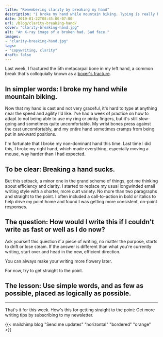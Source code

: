 ```yaml
---
title: "Remembering clarity by breaking my hand"
description: "I broke my hand while mountain biking. Typing is really hard. That helped remind me of how important clarity and simplicity are in writing."
date: 2019-01-22T08:45:00-07:00
url: /blog/clarity-breaking-hand/
cover: "clarity-breaking-hand.jpg"
alt: "An X-ray image of a broken had. Sad face."
images:
- "clarity-breaking-hand.jpg"
tags:
- "copywriting, clarity"
draft: false
---
```


Last week, I fractured the 5th metacarpal bone in my left hand, a common break that's colloquially known as a [boxer's fracture](https://en.wikipedia.org/wiki/Boxer's_fracture).

<h2 class="text-green">In simpler words: I broke my hand while mountain biking.</h2>

Now that my hand is cast and not very graceful, it's hard to type at anything near the speed and agility I'd like. I've had a week of practice on how to adapt to not being able to use my ring or pinky fingers, but it's still slow-going and sometimes quite uncomfortable. My wrist bones press against the cast uncomfortably, and my entire hand sometimes cramps from being put in awkward positions.

I'm fortunate that I broke my non-dominant hand this time. Last time I did this, I broke my right hand, which made everything, especially moving a mouse, way harder than I had expected.

<h2 class="text-green">To be clear: Breaking a hand sucks.</h2>

But this setback, a minor one in the grand scheme of things, got me thinking about efficiency and clarity. I started to replace my usual longwinded email writing style with a shorter, more curt variety. No more than two paragraphs and straight to the point. I often included a call-to-action in bold or italics to help drive my point home and found I was getting more consistent, on-point responses.

<h2 class="text-green">The question: How would I write this if I couldn't write as fast or well as I do now?</h2>

Ask yourself this question if a piece of writing, no matter the purpose, starts to drift or lose steam. If the answer is different than what you're currently writing, start over and head in the new, efficient direction.

You can always make your writing more flowery later.

For now, try to get straight to the point.

<h2 class="text-green">The lesson: Use simple words, and as few as possible, placed as logically as possible.</h2>

---

That's it for this week. How's this for getting straight to the point: Get more writing tips by subscribing to my newsletter.

{{< mailchimp blog "Send me updates" "horizontal" "bordered" "orange" >}}
